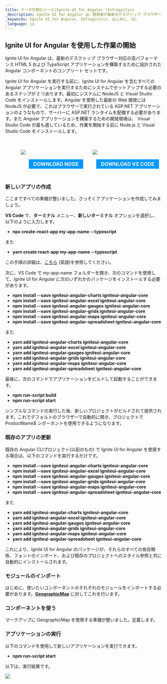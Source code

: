 ```yaml
---
title: データ可視化ツール|Ignite UI for Angular |Infragistics
_description: Ignite UI for Angular は、開発者が最新のデスクトップ ブラウザー用の最新の高パフォーマンス HTML 5 および TypeScript アプリケーションを構築できるように設計された Angular コンポーネントのコンプリート セットです。
_keywords: Ignite UI for Angular, Infragistics, はじめに, IG,
_language: ja
---
```


## Ignite UI for Angular を使用した作業の開始

Ignite UI for Angular は、最新のデスクトップ ブラウザー対応の高パフォーマンス HTML 5 および TypeScript アプリケーションを構築するために設計された Angular コンポーネントのコンプリート セットです。

Ignite UI for Angular を実行する前に、Ignite UI for Angular を含むすべての Angular アプリケーションを実行するためにシステムでセットアップする必要のあるステップが 2 つあります。最初にシステムに NodeJS と Visual Studio Code をインストールします。Angular を使用した最新の Web 開発には NodeJS が必要で、これはブラウザーで実行されている ASP.NET アプリケーションのようなもので、サーバーに ASP.NET ランタイムを配備する必要があります。また Angular アプリケーションを構築するための開発環境は、 Visual Studio Code が最も適しているため、作業を開始する前に Node.js と Visual Studio Code をインストールします。

<div style="display:block;width:100%;margin:50px;">
    <div style="display:inline-block;width:45%;text-align:center;">
      <img src="../images/general/nodejs.svg"
           style="display:flex;max-height:100px;margin:auto auto 20px auto;" />
      <a target="_blank" href="https://nodejs.org/en/download/"
         style="color:white;background-color:#09f;text-decoration:none;font-weight:700;font-size:16px;padding: 5px 15px 5px 15px;">
        DOWNLOAD NODE
      </a>
    </div>
    <div style="display:inline-block;width:45%;text-align:center;">
      <img src="../images/general/vs-code.svg"
           style="display:flex;max-height:100px;margin:auto auto 20px auto;" />
      <a target="_blank" href="https://code.visualstudio.com/download"
         style="color:white;background-color:#09f;text-decoration:none;font-weight:700;font-size:16px;padding: 5px 15px 5px 15px;">
        DOWNLOAD VS CODE
      </a>
    </div>
</div>

### 新しいアプリの作成

ここまですべての準備が整いました。さっそくアプリケーションを作成してみましょう。

**VS Code** で、**ターミナル** メニュー、**新しいターミナル** オプションを選択し、以下のように入力します。

-   **npx create-react-app my-app-name --typescript**

また

-   **yarn create react-app my-app-name --typescript**

この手順の詳細は、<a href="https://facebook.github.io/create-react-app/docs/adding-typescript" target="_blank">こちら</a> (英語)を参照してください。

次に、VS Code で my-app-name フォルダーを開き、次のコマンドを使用して、Ignite UI for Angular に次のいずれかのパッケージをインストールする必要があります。

-   **npm install --save igniteui-angular-charts igniteui-angular-core**
-   **npm install --save igniteui-angular-excel igniteui-angular-core**
-   **npm install --save igniteui-angular-gauges igniteui-angular-core**
-   **npm install --save igniteui-angular-grids igniteui-angular-core**
-   **npm install --save igniteui-angular-maps igniteui-angular-core**
-   **npm install --save igniteui-angular-spreadsheet igniteui-angular-core**

また

-   **yarn add igniteui-angular-charts igniteui-angular-core**
-   **yarn add igniteui-angular-excel igniteui-angular-core**
-   **yarn add igniteui-angular-gauges igniteui-angular-core**
-   **yarn add igniteui-angular-grids igniteui-angular-core**
-   **yarn add igniteui-angular-maps igniteui-angular-core**
-   **yarn add igniteui-angular-spreadsheet igniteui-angular-core**

最後に、次のコマンドでアプリケーションをビルドして起動することができます。

-   **npm run-script build**
-   **npm run-script start**

シンプルなコマンドの実行した後、新しいプロジェクトがビルドされて提供されます。これでデフォルトのブラウザーで自動的に開き、プロジェクトで ProductName$ ンポーネントを使用できるようになります。

### 既存のアプリの更新

既存の Angular CLIプロジェクト(以前のもの) で Ignite UI for Angular を使用する場合は、以下のコマンドを実行するだけです。

-   **npm install --save igniteui-angular-charts igniteui-angular-core**
-   **npm install --save igniteui-angular-excel igniteui-angular-core**
-   **npm install --save igniteui-angular-gauges igniteui-angular-core**
-   **npm install --save igniteui-angular-grids igniteui-angular-core**
-   **npm install --save igniteui-angular-maps igniteui-angular-core**
-   **npm install --save igniteui-angular-spreadsheet igniteui-angular-core**

また

-   **yarn add igniteui-angular-charts igniteui-angular-core**
-   **yarn add igniteui-angular-excel igniteui-angular-core**
-   **yarn add igniteui-angular-gauges igniteui-angular-core**
-   **yarn add igniteui-angular-grids igniteui-angular-core**
-   **yarn add igniteui-angular-maps igniteui-angular-core**
-   **yarn add igniteui-angular-spreadsheet igniteui-angular-core**

これにより、Ignite UI for Angular のパッケージが、それらのすべての依存関係、フォントのインポート、および既存のプロジェクトへのスタイル参照と共に自動的にインストールされます。

### モジュールのインポート

はじめに、使いたいコンポーネントのそれぞれのモジュールをインポートする必要があります。[**GeographicMap**](geo-map.md) に対してこれを行います。

### コンポーネントを使う

マークアップに GeographicMap を使用する準備が整いました。定義します。

### アプリケーションの実行

以下のコマンドを使用して新しいアプリケーションを実行できます。

-   **npm run-script start**

以下は、実行結果です。

<img src="../images/general/geo-map.png" />
